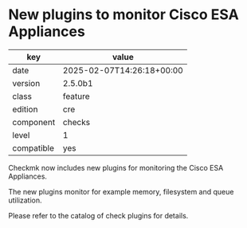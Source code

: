 [//]: # (werk v2)
# New plugins to monitor Cisco ESA Appliances

key        | value
---------- | ---
date       | 2025-02-07T14:26:18+00:00
version    | 2.5.0b1
class      | feature
edition    | cre
component  | checks
level      | 1
compatible | yes

Checkmk now includes new plugins for monitoring the Cisco ESA Appliances.

The new plugins monitor for example memory, filesystem and queue utilization.

Please refer to the catalog of check plugins for details.
